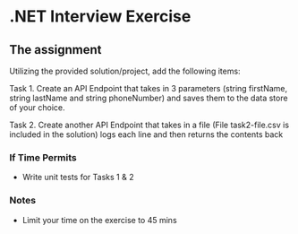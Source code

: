 # .NET Interview Exercise

## The assignment

Utilizing the provided solution/project, add the following items:

Task 1. Create an API Endpoint that takes in 3 parameters (string firstName, string lastName and string phoneNumber) and saves them to the data store of your choice.

Task 2. Create another API Endpoint that takes in a file (File task2-file.csv is included in the solution) logs each line and then returns the contents back


### If Time Permits

* Write unit tests for Tasks 1 & 2

### Notes

* Limit your time on the exercise to 45 mins
